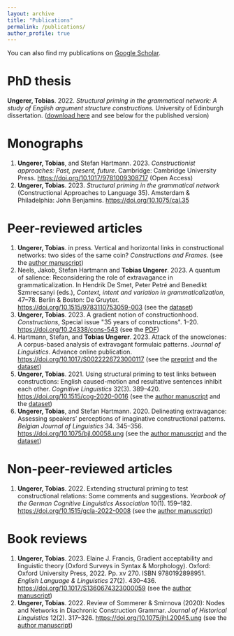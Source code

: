 ```yaml
---
layout: archive
title: "Publications"
permalink: /publications/
author_profile: true
---
```


You can also find my publications on <a href="https://scholar.google.com/citations?user=me00LWEAAAAJ&hl=en">Google Scholar</a>.

PhD thesis
======
<b>Ungerer, Tobias</b>. 2022. <i>Structural priming in the grammatical network: A study of English argument structure constructions.</i> University of Edinburgh dissertation. (<a href="https://tungerer.github.io/files/Ungerer-2022-Structural-priming-in-the-grammatical-network.pdf">download here</a> and see below for the published version)


Monographs
======
1. <b>Ungerer, Tobias</b>, and Stefan Hartmann. 2023. <i>Constructionist approaches: Past, present, future</i>. Cambridge: Cambridge University Press. <a href="https://doi.org/10.1017/9781009308717">https://doi.org/10.1017/9781009308717</a> (Open Access)
1. <b>Ungerer, Tobias</b>. 2023. <i>Structural priming in the grammatical network</i> (Constructional Approaches to Language 35). Amsterdam & Philadelphia: John Benjamins. <a href="https://doi.org/10.1075/cal.35">https://doi.org/10.1075/cal.35</a>

Peer-reviewed articles
======
1. <b>Ungerer, Tobias</b>. in press. Vertical and horizontal links in constructional networks: two sides of the same coin? <i>Constructions and Frames</i>. (see the <a href="https://tungerer.github.io/files/Ungerer-forthc-Vertical-and-horizontal-links.pdf">author manuscript</a>)
1. Neels, Jakob, Stefan Hartmann and <b>Tobias Ungerer</b>. 2023. A quantum of salience: Reconsidering the role of extravagance in grammaticalization. In Hendrik De Smet, Peter Petré and Benedikt Szmrecsanyi (eds.), <i>Context, intent and variation in grammaticalization</i>, 47&ndash;78. Berlin & Boston: De Gruyter. <a href="https://doi.org/10.1515/9783110753059-003">https://doi.org/10.1515/9783110753059-003</a> (see the <a href="https://github.com/hartmast/degreemodifiers">dataset</a>)
1. <b>Ungerer, Tobias</b>. 2023. A gradient notion of constructionhood. <i>Constructions</i>, Special issue "35 years of constructions". 1&ndash;20. <a href="https://doi.org/10.24338/cons-543">https://doi.org/10.24338/cons-543</a> (see the <a href="https://tungerer.github.io/files/Ungerer-2023-Gradient-constructionhood.pdf">PDF</a>)
1. Hartmann, Stefan, and <b>Tobias Ungerer</b>. 2023. Attack of the snowclones: A corpus-based analysis of extravagant formulaic patterns. <i>Journal of Linguistics</i>. Advance online publication. <a href="https://doi.org/10.1017/S0022226723000117">https://doi.org/10.1017/S0022226723000117</a> (see the <a href="https://doi.org/10.31234/osf.io/y6a8g">preprint</a> and the <a href="https://github.com/hartmast/Attack_of_the_snowclones">dataset</a>)
1. <b>Ungerer, Tobias</b>. 2021. Using structural priming to test links between constructions: English caused-motion and resultative sentences inhibit each other. <i>Cognitive Linguistics</i> 32(3). 389&ndash;420. <a href="https://doi.org/10.1515/cog-2020-0016">https://doi.org/10.1515/cog-2020-0016</a> (see the <a href="https://tungerer.github.io/files/Ungerer-2021-Using-structural-priming-to-test-links.pdf">author manuscript</a> and the <a href="https://doi.org/10.18710/2YJITD">dataset</a>)
1. <b>Ungerer, Tobias</b>, and Stefan Hartmann. 2020. Delineating extravagance: Assessing speakers’ perceptions of imaginative constructional patterns. <i>Belgian Journal of Linguistics</i> 34. 345&ndash;356. <a href="https://doi.org/10.1075/bjl.00058.ung">https://doi.org/10.1075/bjl.00058.ung</a> (see the <a href="https://tungerer.github.io/files/Ungerer-Hartmann-2020-Delineating-extravagance.pdf">author manuscript</a> and the <a href="https://doi.org/10.17605/OSF.IO/M4W52">dataset</a>)


Non-peer-reviewed articles
======
1. <b>Ungerer, Tobias</b>. 2022. Extending structural priming to test constructional relations: Some comments and suggestions. <i>Yearbook of the German Cognitive Linguistics Association</i> 10(1). 159&ndash;182. <a href="https://doi.org/10.1515/gcla-2022-0008">https://doi.org/10.1515/gcla-2022-0008</a> (see the <a href="https://tungerer.github.io/files/Ungerer-2022-Extending-structural-priming.pdf">author manuscript</a>)

<!---
Preprints
======
-->


Book reviews
======
1. <b>Ungerer, Tobias</b>. 2023. Elaine J. Francis, Gradient acceptability and linguistic theory (Oxford Surveys in Syntax & Morphology). Oxford: Oxford University Press, 2022. Pp. xv 270. ISBN 9780192898951. <i>English Language & Linguistics</i> 27(2). 430&ndash;436. <a href="https://doi.org/10.1017/S1360674323000059">https://doi.org/10.1017/S1360674323000059</a> (see the <a href="https://tungerer.github.io/files/Ungerer-2023-Review-Francis-2022.pdf">author manuscript</a>)
1. <b>Ungerer, Tobias</b>. 2022. Review of Sommerer & Smirnova (2020): Nodes and Networks in Diachronic Construction Grammar. <i>Journal of Historical Linguistics</i> 12(2). 317&ndash;326. <a href="https://doi.org/10.1075/jhl.20045.ung">https://doi.org/10.1075/jhl.20045.ung</a> (see the <a href="https://tungerer.github.io/files/Ungerer-2022-Review-Sommerer-and-Smirnova-2020.pdf">author manuscript</a>)


